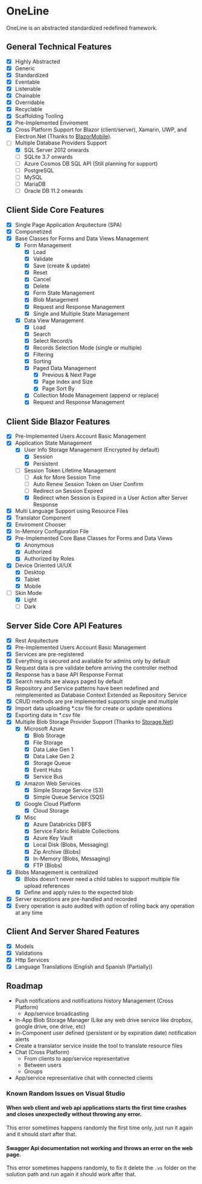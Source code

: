 # OneLine

OneLine is an abstracted standardized redefined framework.

## General Technical Features 

- [x] Highly Abstracted
- [x] Generic
- [x] Standardized
- [x] Eventable
- [x] Listenable
- [x] Chainable
- [x] Overridable
- [x] Recyclable
- [x] Scaffolding Tooling
- [x] Pre-Implemented Enviroment
- [x] Cross Platform Support for Blazor (client/server), Xamarin, UWP, and Electron.Net (Thanks to [BlazorMobile](https://github.com/Daddoon/BlazorMobile)).
- [ ] Multiple Database Providers Support
  - [x] SQL Server 2012 onwards
  - [ ] SQLite 3.7 onwards
  - [ ] Azure Cosmos DB SQL API (Still planning for support)
  - [ ] PostgreSQL
  - [ ] MySQL
  - [ ] MariaDB
  - [ ] Oracle DB 11.2 onwards

## Client Side Core Features

- [x] Single Page Application Arquitecture (SPA)
- [x] Componetized
- [x] Base Classes for Forms and Data Views Management
  - [x] Form Management 
    - [x] Load
    - [x] Validate
    - [x] Save (create & update)
    - [x] Reset
    - [x] Cancel
    - [x] Delete
    - [x] Form State Management
    - [x] Blob Management
    - [x] Request and Response Management
    - [x] Single and Multiple State Management  
  - [x] Data View Management
    - [x] Load
    - [x] Search
    - [x] Select Record/s
    - [x] Records Selection Mode (single or multiple)
    - [x] Filtering
    - [x] Sorting
    - [x] Paged Data Management
      - [x] Previous & Next Page
      - [x] Page Index and Size
      - [x] Page Sort By
    - [x] Collection Mode Management (append or replace)
    - [x] Request and Response Management
  
## Client Side Blazor Features

- [x] Pre-Implemented Users Account Basic Management
- [x] Application State Management
  - [x] User Info Storage Management (Encrypted by default)
    - [x] Session
    - [x] Persistent
  - [ ] Session Token Lifetime Management
    - [ ] Ask for More Session Time
    - [ ] Auto Renew Session Token on User Confirm
    - [ ] Redirect on Session Expired
    - [x] Redirect when Session is Expired in a User Action after Server Response 
- [x] Multi Language Support using Resource Files
- [x] Translator Component
- [x] Enviroment Chooser
- [x] In-Memory Configuration File
- [x] Pre-Implemented Core Base Classes for Forms and Data Views
  - [x] Anonymous
  - [x] Authorized
  - [x] Authorized by Roles
- [x] Device Oriented UI/UX
  - [x] Desktop
  - [x] Tablet
  - [x] Mobile
- [ ] Skin Mode
  - [x] Light
  - [ ] Dark

## Server Side Core API Features
- [x] Rest Arquitecture
- [x] Pre-Implemented Users Account Basic Management
- [x] Services are pre-registered
- [x] Everything is secured and available for admins only by default
- [x] Request data is pre validate before arriving the controller method
- [x] Response has a base API Response Format
- [x] Search results are always paged by default
- [x] Repository and Service patterns have been redefined and reimplemented as Database Context Extended as Repository Service
- [x] CRUD methods are pre implemented supports single and multiple
- [x] Import data uploading *.csv file for create or update operations
- [x] Exporting data in *.csv file
- [x] Multiple Blob Storage Provider Support (Thanks to [Storage.Net](https://github.com/aloneguid/storage))
  - [x] Microsoft Azure
    - [x] Blob Storage
    - [x] File Storage
    - [x] Data Lake Gen 1
    - [x] Data Lake Gen 2
    - [x] Storage Queue
    - [x] Event Hubs
    - [x] Service Bus
  - [x] Amazon Web Services
    - [x] Simple Storage Service (S3)
    - [x] Simple Queue Service (SQS)
  - [x] Google Cloud Platform
    - [x] Cloud Storage
  - [x] Misc
    - [x] Azure Databricks DBFS
    - [x] Service Fabric Reliable Collections
    - [x] Azure Key Vault
    - [x] Local Disk (Blobs, Messaging)
    - [x] Zip Archive (Blobs)
    - [x] In-Memory (Blobs, Messaging)
    - [x] FTP (Blobs)
- [x] Blobs Management is centralized
  - [x] Blobs doesn't never need a child tables to support multiple file upload references
  - [x] Define and apply rules to the expected blob
- [x] Server exceptions are pre-handled and recorded
- [x] Every operation is auto audited with option of rolling back any operation at any time

## Client And Server Shared Features
- [x] Models
- [x] Validations
- [x] Http Services
- [x] Language Translations (English and Spanish (Partially))

## Roadmap

- Push notifications and notifications history Management (Cross Platform)
  - App/service broadcasting
- In-App Blob Storage Manager (Like any web drive service like dropbox, google drive, one drive, etc)
- In-Component user defined (persistent or by expiration date) notification alerts
- Create a translator service inside the tool to translate resource files
- Chat (Cross Platform)
  - From clients to app/service representative
  - Between users
  - Groups
- App/service representative chat with connected clients

### Known Random Issues on Visual Studio

#### When web client and web api applications starts the first time crashes and closes unexpectedly without throwing any error.

This error sometimes happens randomly the first time only, just run it again and it should start after that.

#### Swagger Api documentation not working and throws an error on the web page.

This error sometimes happens randomly, to fix it delete the `.vs` folder on the solution path and run again it should work after that.
